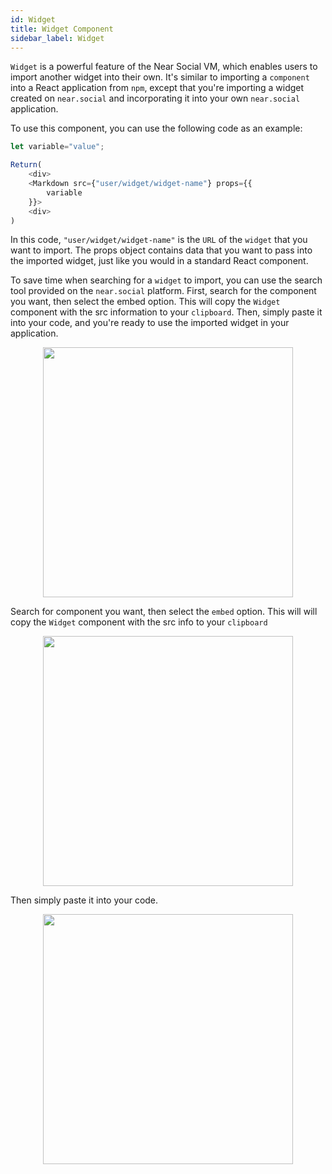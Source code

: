 ```yaml
---
id: Widget
title: Widget Component
sidebar_label: Widget
---
```


`Widget` is a powerful feature of the Near Social VM, which enables users to import another widget into their own. It's similar to importing a `component` into a React application from `npm`, except that you're importing a widget created on `near.social` and incorporating it into your own `near.social` application.

To use this component, you can use the following code as an example:

```javascript
let variable="value";

Return(
    <div>
    <Markdown src={"user/widget/widget-name"} props={{
        variable
    }}>
    <div>
)
```

In this code, `"user/widget/widget-name"` is the `URL` of the `widget` that you want to import. The props object contains data that you want to pass into the imported widget, just like you would in a standard React component.

To save time when searching for a `widget` to import, you can use the search tool provided on the `near.social` platform. First, search for the component you want, then select the embed option. This will copy the `Widget` component with the src information to your `clipboard`. Then, simply paste it into your code, and you're ready to use the imported widget in your application.

<div align="center">
  <img src="https://i.imgur.com/oaM1cvp.png" width="400" />
</div>

Search for component you want, then select the `embed` option. This will will copy the `Widget` component with the src info to your `clipboard`

<div align="center">
  <img src="https://i.imgur.com/Wnr3Xx9.png" width="400" />
</div>

Then simply paste it into your code.

<div align="center">
  <img src="https://i.imgur.com/wJhcuqp.png" width="400" />
</div>
